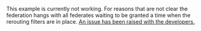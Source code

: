 This example is currently not working. For reasons that are not clear the
 federation hangs with all federates waiting to be granted a time when the
  rerouting filters are in place. [An issue has been raised with the
   developers.](https://github.com/GMLC-TDC/HELICS/discussions/1571)